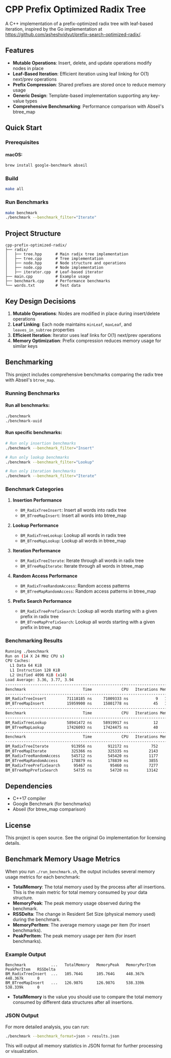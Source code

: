 # CPP Prefix Optimized Radix Tree

A C++ implementation of a prefix-optimized radix tree with leaf-based iteration, inspired by the Go implementation at https://github.com/asheshvidyut/prefix-search-optimized-radix/.

## Features

- **Mutable Operations**: Insert, delete, and update operations modify nodes in place
- **Leaf-Based Iteration**: Efficient iteration using leaf linking for O(1) next/prev operations
- **Prefix Compression**: Shared prefixes are stored once to reduce memory usage
- **Generic Design**: Template-based implementation supporting any key-value types
- **Comprehensive Benchmarking**: Performance comparison with Abseil's btree_map

## Quick Start

### Prerequisites

#### macOS:
```bash
brew install google-benchmark abseil
```

### Build
```bash
make all
```

### Run Benchmarks
```bash
make benchmark
./benchmark --benchmark_filter="Iterate"
```

## Project Structure

```
cpp-prefix-optimized-radix/
├── radix/
│   ├── tree.hpp      # Main radix tree implementation
│   ├── tree.cpp      # Tree implementation
│   ├── node.hpp      # Node structure and operations
│   ├── node.cpp      # Node implementation
│   ├── iterator.cpp  # Leaf-based iterator
├── main.cpp          # Example usage
├── benchmark.cpp     # Performance benchmarks
└── words.txt         # Test data
```

## Key Design Decisions

1. **Mutable Operations**: Nodes are modified in place during insert/delete operations
2. **Leaf Linking**: Each node maintains `minLeaf`, `maxLeaf`, and `leaves_in_subtree` properties
3. **Efficient Iteration**: Iterator uses leaf links for O(1) next/prev operations
4. **Memory Optimization**: Prefix compression reduces memory usage for similar keys

## Benchmarking

This project includes comprehensive benchmarks comparing the radix tree with Abseil's `btree_map`.

### Running Benchmarks

#### Run all benchmarks:
```bash
./benchmark
./benchmark-uuid
```

#### Run specific benchmarks:
```bash
# Run only insertion benchmarks
./benchmark --benchmark_filter="Insert"

# Run only lookup benchmarks
./benchmark --benchmark_filter="Lookup"

# Run only iteration benchmarks
./benchmark --benchmark_filter="Iterate"
```

### Benchmark Categories

1. **Insertion Performance**
   - `BM_RadixTreeInsert`: Insert all words into radix tree
   - `BM_BTreeMapInsert`: Insert all words into btree_map

2. **Lookup Performance**
   - `BM_RadixTreeLookup`: Lookup all words in radix tree
   - `BM_BTreeMapLookup`: Lookup all words in btree_map

3. **Iteration Performance**
   - `BM_RadixTreeIterate`: Iterate through all words in radix tree
   - `BM_BTreeMapIterate`: Iterate through all words in btree_map

4. **Random Access Performance**
   - `BM_RadixTreeRandomAccess`: Random access patterns
   - `BM_BTreeMapRandomAccess`: Random access patterns in btree_map

5. **Prefix Search Performance**
   - `BM_RadixTreePrefixSearch`: Lookup all words starting with a given prefix in radix tree
   - `BM_BTreeMapPrefixSearch`: Lookup all words starting with a given prefix in btree_map

### Benchmarking Results

```bash
Running ./benchmark
Run on (14 X 24 MHz CPU s)
CPU Caches:
  L1 Data 64 KiB
  L1 Instruction 128 KiB
  L2 Unified 4096 KiB (x14)
Load Average: 3.36, 3.77, 3.94
-----------------------------------------------------------------------------------------------------------------------------------------------------------------
Benchmark                         Time             CPU   Iterations MemoryPeak MemoryPerItem PeakPerItem   RSSDelta TotalMemory bytes_per_second items_per_second
-----------------------------------------------------------------------------------------------------------------------------------------------------------------
BM_RadixTreeInsert         71118185 ns     71009333 ns            9   117.306G        497.3k      497.3k          0    117.306G      152.065Mi/s        3.3219M/s
BM_BTreeMapInsert          15959900 ns     15801778 ns           45   137.875G      584.499k    584.499k          0    137.875G      683.341Mi/s       14.9278M/s
---------------------------------------------------------------------------------------------------------------------------------------
Benchmark                         Time             CPU   Iterations MemoryDelta MemoryPeak   RSSDelta bytes_per_second items_per_second
---------------------------------------------------------------------------------------------------------------------------------------
BM_RadixTreeLookup         58941472 ns     58919917 ns           12           0   137.875G          0      91.6329Mi/s        4.0035M/s
BM_BTreeMapLookup          17426093 ns     17424475 ns           40           0   137.976G          0      309.852Mi/s       13.5376M/s
----------------------------------------------------------------------------------------------------------------
Benchmark                         Time             CPU   Iterations MemoryPeak bytes_per_second items_per_second
----------------------------------------------------------------------------------------------------------------
BM_RadixTreeIterate          913956 ns       912172 ns          752          0      11.5602Gi/s       258.598M/s
BM_BTreeMapIterate           325366 ns       325335 ns         2143          0      32.4126Gi/s       725.057M/s
BM_RadixTreeRandomAccess     545712 ns       545420 ns         1177          0      41.9643Mi/s       1.83345M/s
BM_BTreeMapRandomAccess      178879 ns       178839 ns         3855          0      127.982Mi/s       5.59162M/s
BM_RadixTreePrefixSearch      95467 ns        95460 ns         7277          0      10.6579Gi/s       238.414M/s
BM_BTreeMapPrefixSearch       54735 ns        54720 ns        13142          0      18.5929Gi/s       415.917M/s
```

## Dependencies

- C++17 compiler
- Google Benchmark (for benchmarks)
- Abseil (for btree_map comparison)

## License

This project is open source. See the original Go implementation for licensing details.

## Benchmark Memory Usage Metrics

When you run `./run_benchmark.sh`, the output includes several memory usage metrics for each benchmark:

- **TotalMemory**: The total memory used by the process after all insertions. This is the main metric for total memory consumed by your data structure.
- **MemoryPeak**: The peak memory usage observed during the benchmark.
- **RSSDelta**: The change in Resident Set Size (physical memory used) during the benchmark.
- **MemoryPerItem**: The average memory usage per item (for insert benchmarks).
- **PeakPerItem**: The peak memory usage per item (for insert benchmarks).

### Example Output

```
Benchmark           ...   TotalMemory   MemoryPeak   MemoryPerItem   PeakPerItem   RSSDelta
BM_RadixTreeInsert  ...   105.764G      105.764G     448.367k        448.367k      0
BM_BTreeMapInsert   ...   126.987G      126.987G     538.339k        538.339k      0
```

- **TotalMemory** is the value you should use to compare the total memory consumed by different data structures after all insertions.

### JSON Output

For more detailed analysis, you can run:

```sh
./benchmark --benchmark_format=json > results.json
```

This will output all memory statistics in JSON format for further processing or visualization.
